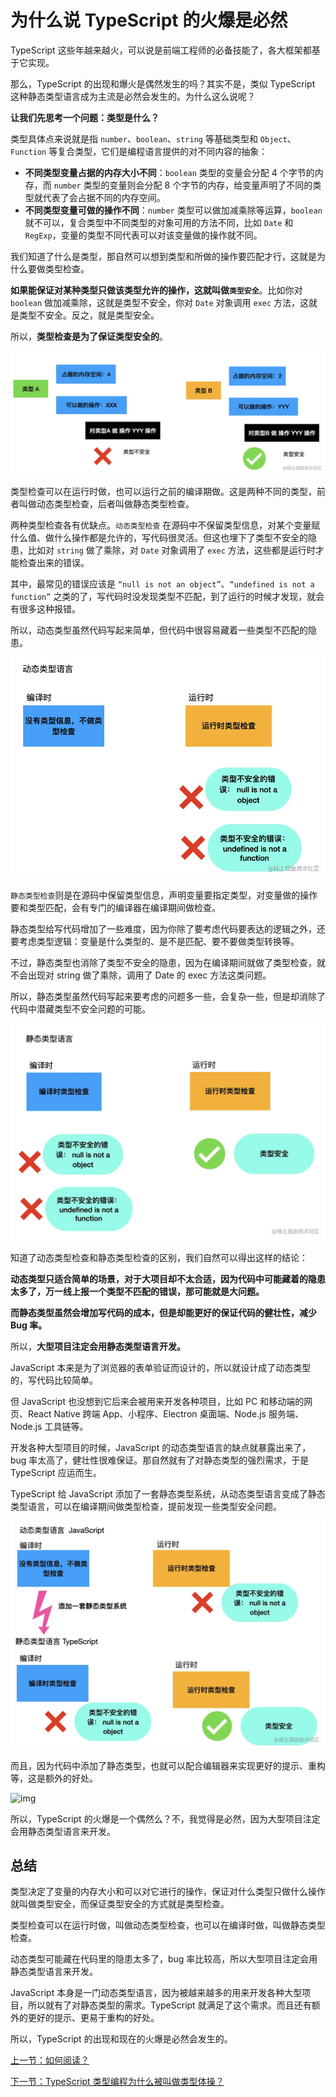 # 为什么说 TypeScript 的火爆是必然

TypeScript 这些年越来越火，可以说是前端工程师的必备技能了，各大框架都基于它实现。

那么，TypeScript 的出现和爆火是偶然发生的吗？其实不是，类似 TypeScript 这种静态类型语言成为主流是必然会发生的。为什么这么说呢？

**让我们先思考一个问题：类型是什么？**

类型具体点来说就是指 `number`、`boolean`、`string` 等基础类型和 `Object`、`Function` 等复合类型，它们是编程语言提供的对不同内容的抽象：

- **不同类型变量占据的内存大小不同**：`boolean` 类型的变量会分配 4 个字节的内存，而 `number` 类型的变量则会分配 8 个字节的内存，给变量声明了不同的类型就代表了会占据不同的内存空间。
- **不同类型变量可做的操作不同**：`number` 类型可以做加减乘除等运算，`boolean` 就不可以，复合类型中不同类型的对象可用的方法不同，比如 `Date` 和 `RegExp`，变量的类型不同代表可以对该变量做的操作就不同。

我们知道了什么是类型，那自然可以想到类型和所做的操作要匹配才行，这就是为什么要做类型检查。

**如果能保证对某种类型只做该类型允许的操作，这就叫做`类型安全`**。比如你对 `boolean` 做加减乘除，这就是类型不安全，你对 `Date` 对象调用 `exec` 方法，这就是类型不安全。反之，就是类型安全。

所以，**类型检查是为了保证类型安全的**。

![img](../images/0381315149ec43408473efe6683bd4a9_tplv-k3u1fbpfcp-zoom-in-crop-mark_1304_0_0_0.awebp)

类型检查可以在运行时做，也可以运行之前的编译期做。这是两种不同的类型，前者叫做动态类型检查，后者叫做静态类型检查。

两种类型检查各有优缺点。`动态类型检查` 在源码中不保留类型信息，对某个变量赋什么值、做什么操作都是允许的，写代码很灵活。但这也埋下了类型不安全的隐患，比如对 `string` 做了乘除，对 `Date` 对象调用了 `exec` 方法，这些都是运行时才能检查出来的错误。

其中，最常见的错误应该是 `“null is not an object”`、`“undefined is not a function”` 之类的了，写代码时没发现类型不匹配，到了运行的时候才发现，就会有很多这种报错。

所以，动态类型虽然代码写起来简单，但代码中很容易藏着一些类型不匹配的隐患。

![img](../images/1a77b4d5b8a04f8a808b14dc34057123_tplv-k3u1fbpfcp-zoom-in-crop-mark_1304_0_0_0.awebp)

`静态类型检查`则是在源码中保留类型信息，声明变量要指定类型，对变量做的操作要和类型匹配，会有专门的编译器在编译期间做检查。

静态类型给写代码增加了一些难度，因为你除了要考虑代码要表达的逻辑之外，还要考虑类型逻辑：变量是什么类型的、是不是匹配、要不要做类型转换等。

不过，静态类型也消除了类型不安全的隐患，因为在编译期间就做了类型检查，就不会出现对 string 做了乘除，调用了 Date 的 exec 方法这类问题。

所以，静态类型虽然代码写起来要考虑的问题多一些，会复杂一些，但是却消除了代码中潜藏类型不安全问题的可能。

<img src="../images/01906c6c616f4c6c8cd2a3fb05ee00df_tplv-k3u1fbpfcp-zoom-in-crop-mark_1304_0_0_0.awebp" alt="img" style="zoom:50%;" />

知道了动态类型检查和静态类型检查的区别，我们自然可以得出这样的结论：

**动态类型只适合简单的场景，对于大项目却不太合适，因为代码中可能藏着的隐患太多了，万一线上报一个类型不匹配的错误，那可能就是大问题。**

**而静态类型虽然会增加写代码的成本，但是却能更好的保证代码的健壮性，减少 Bug 率。**

所以，**大型项目注定会用静态类型语言开发。**

JavaScript 本来是为了浏览器的表单验证而设计的，所以就设计成了动态类型的，写代码比较简单。

但 JavaScript 也没想到它后来会被用来开发各种项目，比如 PC 和移动端的网页、React Native 跨端 App、小程序、Electron 桌面端、Node.js 服务端、Node.js 工具链等。

开发各种大型项目的时候，JavaScript 的动态类型语言的缺点就暴露出来了，bug 率太高了，健壮性很难保证。那自然就有了对静态类型的强烈需求，于是 TypeScript 应运而生。

TypeScript 给 JavaScript 添加了一套静态类型系统，从动态类型语言变成了静态类型语言，可以在编译期间做类型检查，提前发现一些类型安全问题。

<img src="../images/055d32fce2ee40bda9b0c617b9d4a645_tplv-k3u1fbpfcp-zoom-in-crop-mark_1304_0_0_0.awebp" alt="img" style="zoom:50%;" />

而且，因为代码中添加了静态类型，也就可以配合编辑器来实现更好的提示、重构等，这是额外的好处。

![img](../images/6b306ef3bd374bc285a5189edf9c502b_tplv-k3u1fbpfcp-zoom-in-crop-mark_1304_0_0_0.awebp)

所以，TypeScript 的火爆是一个偶然么？不，我觉得是必然，因为大型项目注定会用静态类型语言来开发。

## 总结

类型决定了变量的内存大小和可以对它进行的操作，保证对什么类型只做什么操作就叫做类型安全，而保证类型安全的方式就是类型检查。

类型检查可以在运行时做，叫做动态类型检查，也可以在编译时做，叫做静态类型检查。

动态类型可能藏在代码里的隐患太多了，bug 率比较高，所以大型项目注定会用静态类型语言来开发。

JavaScript 本身是一门动态类型语言，因为被越来越多的用来开发各种大型项目，所以就有了对静态类型的需求。TypeScript 就满足了这个需求。而且还有额外的更好的提示、更易于重构的好处。

所以，TypeScript 的出现和现在的火爆是必然会发生的。

[上一节：如何阅读？](01.md)

[下一节：TypeScript 类型编程为什么被叫做类型体操？](03.md)
